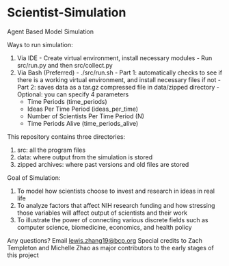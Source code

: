 # Scientist-Simulation
Agent Based Model Simulation

Ways to run simulation:
  1. Via IDE
    - Create virtual environment, install necessary modules
    - Run src/run.py and then src/collect.py
  2. Via Bash (Preferred)
    - ./src/run.sh
    - Part 1: automatically checks to see if there is a working virtual environment, and install necessary files if not
    - Part 2: saves data as a tar.gz compressed file in data/zipped directory
    - Optional: you can specify 4 parameters
        - Time Periods (time_periods)
        - Ideas Per Time Period (ideas_per_time)
        - Number of Scientists Per Time Period (N)
        - Time Periods Alive (time_periods_alive)

This repository contains three directories:
  1. src: all the program files
  2. data: where output from the simulation is stored
  3. zipped archives: where past versions and old files are stored
  
Goal of Simulation:
  1. To model how scientists choose to invest and research in ideas in real life
  2. To analyze factors that affect NIH research funding and how stressing those variables will affect output of scientists and their work
  3. To illustrate the power of connecting various discrete fields such as computer science, biomedicine, economics, and health policy

Any questions? Email lewis.zhang19@bcp.org
Special credits to Zach Templeton and Michelle Zhao as major contributors to the early stages of this project
